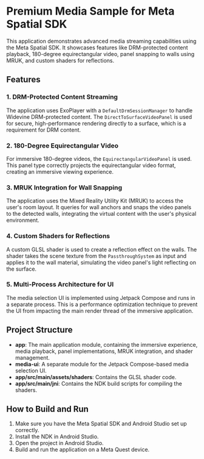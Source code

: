 # Premium Media Sample for Meta Spatial SDK

This application demonstrates advanced media streaming capabilities using the Meta Spatial SDK. It showcases features like DRM-protected content playback, 180-degree equirectangular video, panel snapping to walls using MRUK, and custom shaders for reflections.

## Features

### 1. DRM-Protected Content Streaming
The application uses ExoPlayer with a `DefaultDrmSessionManager` to handle Widevine DRM-protected content. The `DirectToSurfaceVideoPanel` is used for secure, high-performance rendering directly to a surface, which is a requirement for DRM content.

### 2. 180-Degree Equirectangular Video
For immersive 180-degree videos, the `EquirectangularVideoPanel` is used. This panel type correctly projects the equirectangular video format, creating an immersive viewing experience.

### 3. MRUK Integration for Wall Snapping
The application uses the Mixed Reality Utility Kit (MRUK) to access the user's room layout. It queries for wall anchors and snaps the video panels to the detected walls, integrating the virtual content with the user's physical environment.

### 4. Custom Shaders for Reflections
A custom GLSL shader is used to create a reflection effect on the walls. The shader takes the scene texture from the `PassthroughSystem` as input and applies it to the wall material, simulating the video panel's light reflecting on the surface.

### 5. Multi-Process Architecture for UI
The media selection UI is implemented using Jetpack Compose and runs in a separate process. This is a performance optimization technique to prevent the UI from impacting the main render thread of the immersive application.

## Project Structure
- **app**: The main application module, containing the immersive experience, media playback, panel implementations, MRUK integration, and shader management.
- **media-ui**: A separate module for the Jetpack Compose-based media selection UI.
- **app/src/main/assets/shaders**: Contains the GLSL shader code.
- **app/src/main/jni**: Contains the NDK build scripts for compiling the shaders.

## How to Build and Run
1.  Make sure you have the Meta Spatial SDK and Android Studio set up correctly.
2.  Install the NDK in Android Studio.
3.  Open the project in Android Studio.
4.  Build and run the application on a Meta Quest device.
